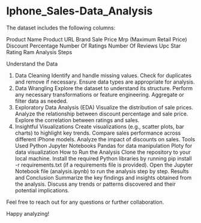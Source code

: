 # Iphone_Sales-Data_Analysis
The dataset includes the following columns:

Product Name
Product URL
Brand
Sale Price
Mrp (Maximum Retail Price)
Discount Percentage
Number Of Ratings
Number Of Reviews
Upc
Star Rating
Ram
Analysis Steps

Understand the Data
1. Data Cleaning
Identify and handle missing values.
Check for duplicates and remove if necessary.
Ensure data types are appropriate for analysis.
2. Data Wrangling
Explore the dataset to understand its structure.
Perform any necessary transformations or feature engineering.
Aggregate or filter data as needed.
3. Exploratory Data Analysis (EDA)
Visualize the distribution of sale prices.
Analyze the relationship between discount percentage and sale price.
Explore the correlation between ratings and sales.
4. Insightful Visualizations
Create visualizations (e.g., scatter plots, bar charts) to highlight key trends.
Compare sales performance across different iPhone models.
Analyze the impact of discounts on sales.
Tools Used
Python
Jupyter Notebooks
Pandas for data manipulation
Ploty for data visualization
How to Run the Analysis
Clone the repository to your local machine.
Install the required Python libraries by running pip install -r requirements.txt (if a requirements file is provided).
Open the Jupyter Notebook file (analysis.ipynb) to run the analysis step by step.
Results and Conclusion
Summarize the key findings and insights obtained from the analysis. Discuss any trends or patterns discovered and their potential implications.

Feel free to reach out for any questions or further collaboration.

Happy analyzing!
